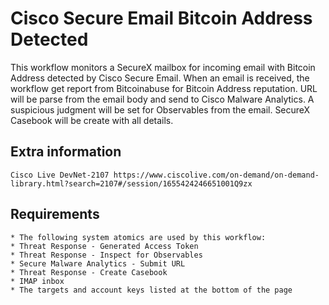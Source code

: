 # Cisco Secure Email Bitcoin Address Detected

This workflow monitors a SecureX mailbox for incoming email with Bitcoin Address detected by Cisco Secure Email. When an email is received, the workflow get report from Bitcoinabuse for Bitcoin Address reputation. URL will be parse from the email body and send to Cisco Malware Analytics. A suspicious judgment will be set for Observables from the email. SecureX Casebook will be create with all details.


## Extra information
	Cisco Live DevNet-2107 https://www.ciscolive.com/on-demand/on-demand-library.html?search=2107#/session/1655424246651001Q9zx
  
  ## Requirements
    * The following system atomics are used by this workflow:
    * Threat Response - Generated Access Token
    * Threat Response - Inspect for Observables
    * Secure Malware Analytics - Submit URL
    * Threat Response - Create Casebook
    * IMAP inbox
    * The targets and account keys listed at the bottom of the page

